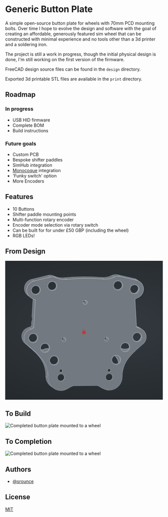 # Generic Button Plate

A simple open-source button plate for wheels with 70mm PCD mounting bolts. Over
time I hope to evolve the design and software with the goal of creating an
affordable, generously featured sim wheel that can be constructed with minimal
experience and no tools other than a 3d printer and a soldering iron.

The project is still a work in progress, though the initial physical design is
done, I'm still working on the first version of the firmware.

FreeCAD design source files can be found in the `design` directory.

Exported 3d printable STL files are available in the `print` directory.

## Roadmap

### In progress

- USB HID firmware
- Complete BOM
- Build instructions

### Future goals

- Custom PCB
- Bespoke shifter paddles
- SimHub integration
- [Monocoque](https://github.com/Spacefreak18/monocoque) integration
- 'Funky switch' option
- More Encoders

## Features

- 10 Buttons
- Shifter paddle mounting points
- Multi-function rotary encoder
- Encoder mode selection via rotary switch
- Can be built for for under £50 GBP (including the wheel)
- RGB LEDs!


## From Design

![Completed button plate mounted to a wheel](https://github.com/srounce/generic-button-plate/blob/main/docs/img/design-preview-front.png?raw=true)

## To Build

![Completed button plate mounted to a wheel](https://github.com/srounce/generic-button-plate/blob/main/docs/img/build-wip.png?raw=true)

## To Completion

![Completed button plate mounted to a wheel](https://github.com/srounce/generic-button-plate/blob/main/docs/img/build-completed.png?raw=true)

## Authors

- [@srounce](https://www.github.com/srounce)

## License

[MIT](https://choosealicense.com/licenses/mit/)
